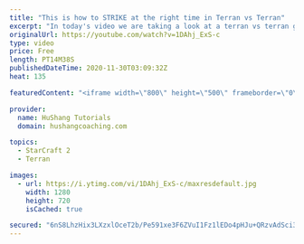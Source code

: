 ```yaml
---
title: "This is how to STRIKE at the right time in Terran vs Terran"
excerpt: "In today's video we are taking a look at a terran vs terran game I played that showcases some patience and how I like to calculate when it's the correct time to attack!  Coaching -------------------------------------------------------------------------- Website: https://www.hushangcoaching.com  Interested"
originalUrl: https://youtube.com/watch?v=1DAhj_ExS-c
type: video
price: Free
length: PT14M38S
publishedDateTime: 2020-11-30T03:09:32Z
heat: 135

featuredContent: "<iframe width=\"800\" height=\"500\" frameborder=\"0\" src=\"https://www.youtube.com/embed/1DAhj_ExS-c\" allow=\"accelerometer; autoplay; encrypted-media; gyroscope; picture-in-picture\" allowfullscreen></iframe>"

provider:
  name: HuShang Tutorials
  domain: hushangcoaching.com

topics:
  - StarCraft 2
  - Terran

images:
  - url: https://i.ytimg.com/vi/1DAhj_ExS-c/maxresdefault.jpg
    width: 1280
    height: 720
    isCached: true

secured: "6nS8LhzHix3LXzxlOceT2b/Pe591xe3F6ZVuI1Fz1lEDo4pHJu+QRzvAdSci3CKziNlkZt+u0kvQ4ojXDqJC40J0iSqf+xoBz8aumRBFzAD2dl+BcN4k8PUV5cjFGJ00jaivsDInuZpOG/fGTcq2MMnIx6vgh1NK2vN+aGQ9o+jyJ5VHgTCD0t7gBj2cGYi3mIZgpLUl2OOrW+WLqMI0q/Zthy9dX3VSErl35bBC2PtRCp9KHFEcQBl1ZDRgva3VFyalesdbDW8+qW5I3Ae0RcVZJCdYrYDoHfmRsEOh7blFtZswDKE7mqT3vP1v4zzM5O6bCgLwDClkVvXm2xkh84wzYfaqyjdKiXz0YA33af3OPV6327sb6ozQhpRZkopcwQ3B19Llp41EK1/87OxRzUJjzjIyAm57XC7U2iPp/wE=;oQbTdUnZzDAa0QCymbwPTQ=="
---
```


